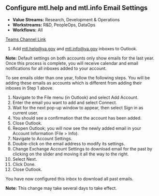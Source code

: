 ## Configure mtl.help and mtl.info Email Settings

- **Value Streams:** Research, Development & Operations
- **Workstreams:** R&D, PeopleOps, DataOps
- **Workflows:** All

[Teams Channel Link](https://teams.microsoft.com/l/message/19:d15133fbfb4d4c3a8c81701292b1890d@thread.skype/1667497880486?tenantId=e95f1b23-abaf-45ee-821d-b7ab251ab3bf&groupId=1db500d5-0d01-4254-af42-ad3f78bafacd&parentMessageId=1667497880486&teamName=teampsd_vha&channelName=training_workflow&createdTime=1667497880486&allowXTenantAccess=false)

1. Add mtl.help@va.gov and mtl.info@va.gov inboxes to Outlook.

**Note:** Default settings on both accounts only show emails for the last year. Once this process is complete, you will receive calendar and email notifications for all inboxes added to your account.

To see emails older than one year, follow the following steps. You will be adding these emails as accounts which is different from adding their inboxes in Step 1 above.

1. Navigate to the File menu (in Outlook) and select Add Account.
2. Enter the email you want to add and select Connect.
3. Wait for the next pop-up window to appear, then select Sign in as current user.
4. You should see a confirmation that the account has been added.
5. Close Outlook.
6. Reopen Outlook; you will now see the newly added email in your Account Information (File > Info).
7. Navigate to Account Settings.
8. Double-click on the email address to modify its settings.
9. Change Exchange Account Settings to download email for the past by clicking on the slider and moving it all the way to the right.
10. Select Next.
11. Click Done.
12. Close Outlook.

You have now configured this inbox to download all past emails.

**Note:** This change may take several days to take effect.
